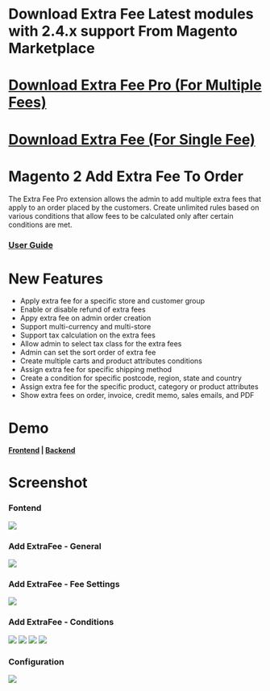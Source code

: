 # Download Extra Fee Latest modules with 2.4.x support From Magento Marketplace
# <a href="https://marketplace.magento.com/mageprince-module-extrafee-pro.html">Download Extra Fee Pro (For Multiple Fees)</a>
# <a href="https://marketplace.magento.com/mageprince-module-extrafee.html">Download Extra Fee (For Single Fee)</a>

Magento 2 Add Extra Fee To Order
==============================

The Extra Fee Pro extension allows the admin to add multiple extra fees that apply to an order placed by the customers. Create unlimited rules based on various conditions that allow fees to be calculated only after certain conditions are met.

<h3><a href="https://marketplace.magento.com/media/catalog/product/mageprince-module-extrafee-pro-2-1-1-ce/user_guides.pdf">User Guide</a></h3>

# New Features
<ul>
<li>Apply extra fee for a specific store and customer group</li>
<li>Enable or disable refund of extra fees</li>
<li>Appy extra fee on admin order creation</li>
<li>Support multi-currency and multi-store</li>
<li>Support tax calculation on the extra fees</li>
<li>Allow admin to select tax class for the extra fees</li>
<li>Admin can set the sort order of extra fee</li>
<li>Create multiple carts and product attributes conditions </li>
<li>Assign extra fee for specific shipping method</li>
<li>Create a condition for specific postcode, region, state and country</li>
<li>Assign extra fee for the specific product, category or product attributes</li>
<li>Show extra fees on order, invoice, credit memo, sales emails, and PDF</li>
</ul>

# Demo

<b><a href="http://demo.mageprince.com/">Frontend</a>   |   <a href="http://demo.mageprince.com/admin">Backend</a></b>

# Screenshot

<h3>Fontend</h3>
<img src="https://mageprince.com/media/module_screenshots/extrafeepro/1_checkout_page.jpg"/>

<h3>Add ExtraFee - General</h3>
<img src="https://mageprince.com/media/module_screenshots/extrafeepro/4_edit_fee_general.jpg"/>

<h3>Add ExtraFee - Fee Settings</h3>
<img src="https://mageprince.com/media/module_screenshots/extrafeepro/5_edit_fee_setting.jpg"/>

<h3>Add ExtraFee - Conditions</h3>
<img src="https://mageprince.com/media/module_screenshots/extrafeepro/7_condition_product_selection.jpg"/>
<img src="https://mageprince.com/media/module_screenshots/extrafeepro/8_condition_product.jpg"/>
<img src="https://mageprince.com/media/module_screenshots/extrafeepro/9_condition_category.jpg"/>
<img src="https://mageprince.com/media/module_screenshots/extrafeepro/10_condition_cart.jpg"/>

<h3>Configuration</h3>
<img src="https://mageprince.com/media/module_screenshots/extrafeepro/11_configuration.jpg"/>
